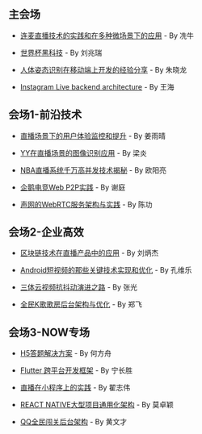 ## 主会场

- [连麦直播技术的实践和在多种微场景下的应用](ppt/%E4%B8%BB%E4%BC%9A%E5%9C%BA/%E5%86%BC%E7%89%9B/%E8%BF%9E%E9%BA%A6%E7%9B%B4%E6%92%AD%E6%8A%80%E6%9C%AF%E7%9A%84%E5%AE%9E%E8%B7%B5%E5%92%8C%E5%9C%A8%E5%A4%9A%E7%A7%8D%E5%BE%AE%E5%9C%BA%E6%99%AF%E4%B8%8B%E7%9A%84%E5%BA%94%E7%94%A8.pdf) - By 冼牛

- [世界杯黑科技](ppt/%E4%B8%BB%E4%BC%9A%E5%9C%BA/%E5%88%98%E5%85%86%E7%91%9E/%E4%B8%96%E7%95%8C%E6%9D%AF%E9%BB%91%E7%A7%91%E6%8A%80.pdf) - By 刘兆瑞

- [人体姿态识别在移动端上开发的经验分享](ppt/%E4%B8%BB%E4%BC%9A%E5%9C%BA/%E6%9C%B1%E6%99%93%E9%BE%99/%E4%BA%BA%E4%BD%93%E5%A7%BF%E6%80%81%E8%AF%86%E5%88%AB%E5%9C%A8%E7%A7%BB%E5%8A%A8%E7%AB%AF%E4%B8%8A%E5%BC%80%E5%8F%91%E7%9A%84%E7%BB%8F%E9%AA%8C%E5%88%86%E4%BA%AB.pdf) - By 朱晓龙

- [Instagram Live backend architecture](ppt/%E4%B8%BB%E4%BC%9A%E5%9C%BA/%E7%8E%8B%E6%B5%B7/Instagram%20Live%20backend%20architecture.pdf) - By 王海


## 会场1-前沿技术

- [直播场景下的用户体验监控和提升](ppt/%E4%BC%9A%E5%9C%BA1-%E5%89%8D%E6%B2%BF%E6%8A%80%E6%9C%AF/%E5%A7%9C%E9%9B%A8%E6%99%B4/%E7%9B%B4%E6%92%AD%E5%9C%BA%E6%99%AF%E4%B8%8B%E7%9A%84%E7%94%A8%E6%88%B7%E4%BD%93%E9%AA%8C%E7%9B%91%E6%8E%A7%E5%92%8C%E6%8F%90%E5%8D%87.pdf) - By 姜雨晴

- [YY在直播场景的图像识别应用](ppt/%E4%BC%9A%E5%9C%BA1-%E5%89%8D%E6%B2%BF%E6%8A%80%E6%9C%AF/%E6%A2%81%E7%82%8E/YY%E5%9C%A8%E7%9B%B4%E6%92%AD%E5%9C%BA%E6%99%AF%E7%9A%84%E5%9B%BE%E5%83%8F%E8%AF%86%E5%88%AB%E5%BA%94%E7%94%A8.pdf) - By 梁炎

- [NBA直播系统千万高并发技术揭秘](ppt/%E4%BC%9A%E5%9C%BA1-%E5%89%8D%E6%B2%BF%E6%8A%80%E6%9C%AF/%E6%AC%A7%E9%98%B3%E4%BA%AE/NBA%E7%9B%B4%E6%92%AD%E7%B3%BB%E7%BB%9F%E5%8D%83%E4%B8%87%E9%AB%98%E5%B9%B6%E5%8F%91%E6%8A%80%E6%9C%AF%E6%8F%AD%E7%A7%98.pdf) - By 欧阳亮

- [企鹅电竞Web P2P实践](ppt/%E4%BC%9A%E5%9C%BA1-%E5%89%8D%E6%B2%BF%E6%8A%80%E6%9C%AF/%E8%B0%A2%E5%BA%AD/%E4%BC%81%E9%B9%85%E7%94%B5%E7%AB%9EWeb%20P2P%E5%AE%9E%E8%B7%B5.pdf) - By 谢庭

- [声网的WebRTC服务架构与实践](ppt/%E4%BC%9A%E5%9C%BA1-%E5%89%8D%E6%B2%BF%E6%8A%80%E6%9C%AF/%E9%99%88%E5%8A%9F/%E5%A3%B0%E7%BD%91%E7%9A%84WebRTC%E6%9C%8D%E5%8A%A1%E6%9E%B6%E6%9E%84%E4%B8%8E%E5%AE%9E%E8%B7%B5.pdf) - By 陈功


## 会场2-企业高效

- [区块链技术在直播产品中的应用](ppt/%E4%BC%9A%E5%9C%BA2-%E4%BC%81%E4%B8%9A%E9%AB%98%E6%95%88/%E5%88%98%E7%82%B3%E6%9D%B0/%E5%8C%BA%E5%9D%97%E9%93%BE%E6%8A%80%E6%9C%AF%E5%9C%A8%E7%9B%B4%E6%92%AD%E4%BA%A7%E5%93%81%E4%B8%AD%E7%9A%84%E5%BA%94%E7%94%A8.pdf) - By 刘炳杰

- [Android短视频的那些关键技术实现和优化](ppt/%E4%BC%9A%E5%9C%BA2-%E4%BC%81%E4%B8%9A%E9%AB%98%E6%95%88/%E5%AD%94%E7%BB%B4%E4%B9%90/Android%E7%9F%AD%E8%A7%86%E9%A2%91%E7%9A%84%E9%82%A3%E4%BA%9B%E5%85%B3%E9%94%AE%E6%8A%80%E6%9C%AF%E5%AE%9E%E7%8E%B0%E5%92%8C%E4%BC%98%E5%8C%96.pdf) - By 孔维乐

- [三体云视频抗抖动演进之路](ppt/%E4%BC%9A%E5%9C%BA2-%E4%BC%81%E4%B8%9A%E9%AB%98%E6%95%88/%E5%BC%A0%E5%85%89/%E4%B8%89%E4%BD%93%E4%BA%91%E8%A7%86%E9%A2%91%E6%8A%97%E6%8A%96%E5%8A%A8%E6%BC%94%E8%BF%9B%E4%B9%8B%E8%B7%AF.pdf) - By 张光

- [全民K歌歌房后台架构与优化](ppt/%E4%BC%9A%E5%9C%BA2-%E4%BC%81%E4%B8%9A%E9%AB%98%E6%95%88/%E9%83%91%E9%A3%9E/%E5%85%A8%E6%B0%91K%E6%AD%8C%E6%AD%8C%E6%88%BF%E5%90%8E%E5%8F%B0%E6%9E%B6%E6%9E%84%E4%B8%8E%E4%BC%98%E5%8C%96.pdf) - By 郑飞


## 会场3-NOW专场

- [H5答题解决方案](ppt/%E4%BC%9A%E5%9C%BA3-NOW%E4%B8%93%E5%9C%BA/%E4%BD%95%E6%96%B9%E8%88%9F/H5%E7%AD%94%E9%A2%98%E8%A7%A3%E5%86%B3%E6%96%B9%E6%A1%88.pdf) - By 何方舟

- [Flutter 跨平台开发框架](ppt/%E4%BC%9A%E5%9C%BA3-NOW%E4%B8%93%E5%9C%BA/%E5%AE%81%E9%95%BF%E8%83%9C/Flutter%20%E8%B7%A8%E5%B9%B3%E5%8F%B0%E5%BC%80%E5%8F%91%E6%A1%86%E6%9E%B6.pdf) - By 宁长胜

- [直播在小程序上的实践](ppt/%E4%BC%9A%E5%9C%BA3-NOW%E4%B8%93%E5%9C%BA/%E7%BF%9F%E5%BF%97%E4%BC%9F/%E7%9B%B4%E6%92%AD%E5%9C%A8%E5%B0%8F%E7%A8%8B%E5%BA%8F%E4%B8%8A%E7%9A%84%E5%AE%9E%E8%B7%B5.pdf) - By 翟志伟

- [REACT NATIVE大型项目通用化架构](ppt/%E4%BC%9A%E5%9C%BA3-NOW%E4%B8%93%E5%9C%BA/%E8%8E%AB%E5%8D%93%E9%A2%96/REACT%20NATIVE%E5%A4%A7%E5%9E%8B%E9%A1%B9%E7%9B%AE%E9%80%9A%E7%94%A8%E5%8C%96%E6%9E%B6%E6%9E%84.pdf) - By 莫卓颖

- [QQ全民闯关后台架构](ppt/%E4%BC%9A%E5%9C%BA3-NOW%E4%B8%93%E5%9C%BA/%E9%BB%84%E6%96%87%E6%89%8D/QQ%E5%85%A8%E6%B0%91%E9%97%AF%E5%85%B3%E5%90%8E%E5%8F%B0%E6%9E%B6%E6%9E%84.pdf) - By 黄文才



